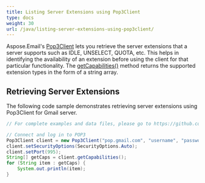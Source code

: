 ```yaml
---
title: Listing Server Extensions using Pop3Client
type: docs
weight: 30
url: /java/listing-server-extensions-using-pop3client/
---
```



Aspose.Email's [Pop3Client](https://apireference.aspose.com/email/java/com.aspose.email/pop3client) lets you retrieve the server extensions that a server supports such as IDLE, UNSELECT, QUOTA, etc. This helps in identifying the availability of an extension before using the client for that particular functionality. The [getCapabilities()](https://apireference.aspose.com/email/java/com.aspose.email/EmailClient#getCapabilities\(\)) method returns the supported extension types in the form of a string array.
## **Retrieving Server Extensions**
The following code sample demonstrates retrieving server extensions using Pop3Client for Gmail server.


~~~Java
// For complete examples and data files, please go to https://github.com/aspose-email/Aspose.Email-for-Java

// Connect and log in to POP3
Pop3Client client = new Pop3Client("pop.gmail.com", "username", "password");
client.setSecurityOptions(SecurityOptions.Auto);
client.setPort(995);
String[] getCaps = client.getCapabilities();
for (String item : getCaps) {
    System.out.println(item);
}
~~~
